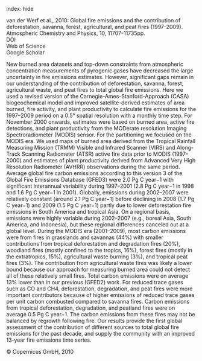 index: hide

<div class="Citation">

  <div class="Citation-body">
    <div class="Citation-text">van der Werf et al., 2010: Global fire emissions and the contribution of deforestation, savanna, forest, agricultural, and peat fires (1997-2009). <span class="Article-journal">Atmospheric Chemistry and Physics, </span><span class="Article-volume">10, </span>11707-11735pp.</div>
    <div class="Citation-links">
      <div class="CitationLink" data-href="https://doi.org/10.5194/acp-10-11707-2010">
        <div class="CitationLink-icon CitationLink-Doi"></div>
        <div class="CitationLink-text">DOI</div>
      </div>
      <div class="CitationLink" data-href="http://cel.webofknowledge.com/InboundService.do?customersID=atyponcel&smartRedirect=yes&mode=FullRecord&IsProductCode=Yes&product=CEL&Init=Yes&Func=Frame&action=retrieve&SrcApp=literatum&SrcAuth=atyponcel&SID=7CNc3cIRaBKjGbSujFM&UT=WOS:000285334900025">
        <div class="CitationLink-icon CitationLink-Isi"></div>
        <div class="CitationLink-text">Web of Science</div>
      </div>
      <div class="CitationLink" data-href="https://scholar.google.com/scholar?q=10.5194/acp-10-11707-2010">
        <div class="CitationLink-icon CitationLink-Scholar"></div>
        <div class="CitationLink-text">Google Scholar</div>
      </div>
    </div>
  </div>
</div>

New burned area datasets and top-down constraints from atmospheric concentration measurements of pyrogenic gases have decreased the large uncertainty in fire emissions estimates. However, significant gaps remain in our understanding of the contribution of deforestation, savanna, forest, agricultural waste, and peat fires to total global fire emissions. Here we used a revised version of the Carnegie-Ames-Stanford-Approach (CASA) biogeochemical model and improved satellite-derived estimates of area burned, fire activity, and plant productivity to calculate fire emissions for the 1997–2009 period on a 0.5° spatial resolution with a monthly time step. For November 2000 onwards, estimates were based on burned area, active fire detections, and plant productivity from the MODerate resolution Imaging Spectroradiometer (MODIS) sensor. For the partitioning we focused on the MODIS era. We used maps of burned area derived from the Tropical Rainfall Measuring Mission (TRMM) Visible and Infrared Scanner (VIRS) and Along-Track Scanning Radiometer (ATSR) active fire data prior to MODIS (1997–2000) and estimates of plant productivity derived from Advanced Very High Resolution Radiometer (AVHRR) observations during the same period. Average global fire carbon emissions according to this version 3 of the Global Fire Emissions Database (GFED3) were 2.0 Pg C year−1 with significant interannual variability during 1997–2001 (2.8 Pg C year−1 in 1998 and 1.6 Pg C year−1 in 2001). Globally, emissions during 2002–2007 were relatively constant (around 2.1 Pg C year−1) before declining in 2008 (1.7 Pg C year−1) and 2009 (1.5 Pg C year−1) partly due to lower deforestation fire emissions in South America and tropical Asia. On a regional basis, emissions were highly variable during 2002–2007 (e.g., boreal Asia, South America, and Indonesia), but these regional differences canceled out at a global level. During the MODIS era (2001–2009), most carbon emissions were from fires in grasslands and savannas (44%) with smaller contributions from tropical deforestation and degradation fires (20%), woodland fires (mostly confined to the tropics, 16%), forest fires (mostly in the extratropics, 15%), agricultural waste burning (3%), and tropical peat fires (3%). The contribution from agricultural waste fires was likely a lower bound because our approach for measuring burned area could not detect all of these relatively small fires. Total carbon emissions were on average 13% lower than in our previous (GFED2) work. For reduced trace gases such as CO and CH4, deforestation, degradation, and peat fires were more important contributors because of higher emissions of reduced trace gases per unit carbon combusted compared to savanna fires. Carbon emissions from tropical deforestation, degradation, and peatland fires were on average 0.5 Pg C year−1. The carbon emissions from these fires may not be balanced by regrowth following fire. Our results provide the first global assessment of the contribution of different sources to total global fire emissions for the past decade, and supply the community with an improved 13-year fire emissions time series.

<div class="Citation-copy">
&copy; Copernicus GmbH, 2010
</div>